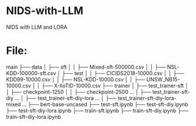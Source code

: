 # NIDS-with-LLM
NIDS with LLM and LORA

# File:
main
├── data
│   ├── sft
│   │   ├── Mixed-sft-500000.csv
│   │   ├── NSL-KDD-100000-sft.csv
│   ├── test
│   │   ├── CICIDS2018-10000.csv
│   │   ├── KDD99-10000.csv
│   │   ├── NSL-KDD-10000.csv
│   │   ├── UNSW_NB15-10000.csv
│   │   ├── X-IIoTID-10000.csv
├── trainer
│   ├── test_trainer-sft
│   │   ├── checkpoint-1250
│   │   ├── checkpoint-2500
                  ...
│   ├── test_trainer-sft-diy
                  ...
│   ├── test_trainer-sft-diy-lora
                  ...
│   ├── test_trainer-sft-diy-lora-mixed
                  ...
├── bert-base-uncased
├── test-sft.ipynb
├── test-sft-diy.ipynb
├── test-sft-diy-lora.ipynb
├── train-sft.ipynb
├── train-sft-diy.ipynb
├── train-sft-diy-lora.ipynb
